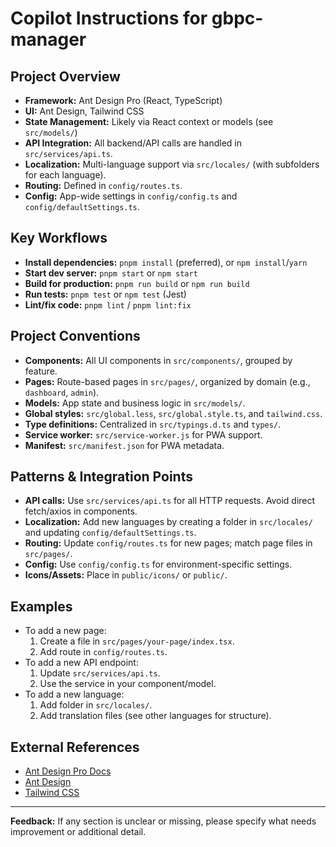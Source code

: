 # Copilot Instructions for gbpc-manager

## Project Overview
- **Framework:** Ant Design Pro (React, TypeScript)
- **UI:** Ant Design, Tailwind CSS
- **State Management:** Likely via React context or models (see `src/models/`)
- **API Integration:** All backend/API calls are handled in `src/services/api.ts`.
- **Localization:** Multi-language support via `src/locales/` (with subfolders for each language).
- **Routing:** Defined in `config/routes.ts`.
- **Config:** App-wide settings in `config/config.ts` and `config/defaultSettings.ts`.

## Key Workflows
- **Install dependencies:** `pnpm install` (preferred), or `npm install`/`yarn`
- **Start dev server:** `pnpm start` or `npm start`
- **Build for production:** `pnpm run build` or `npm run build`
- **Run tests:** `pnpm test` or `npm test` (Jest)
- **Lint/fix code:** `pnpm lint` / `pnpm lint:fix`

## Project Conventions
- **Components:** All UI components in `src/components/`, grouped by feature.
- **Pages:** Route-based pages in `src/pages/`, organized by domain (e.g., `dashboard`, `admin`).
- **Models:** App state and business logic in `src/models/`.
- **Global styles:** `src/global.less`, `src/global.style.ts`, and `tailwind.css`.
- **Type definitions:** Centralized in `src/typings.d.ts` and `types/`.
- **Service worker:** `src/service-worker.js` for PWA support.
- **Manifest:** `src/manifest.json` for PWA metadata.

## Patterns & Integration Points
- **API calls:** Use `src/services/api.ts` for all HTTP requests. Avoid direct fetch/axios in components.
- **Localization:** Add new languages by creating a folder in `src/locales/` and updating `config/defaultSettings.ts`.
- **Routing:** Update `config/routes.ts` for new pages; match page files in `src/pages/`.
- **Config:** Use `config/config.ts` for environment-specific settings.
- **Icons/Assets:** Place in `public/icons/` or `public/`.

## Examples
- To add a new page:
  1. Create a file in `src/pages/your-page/index.tsx`.
  2. Add route in `config/routes.ts`.
- To add a new API endpoint:
  1. Update `src/services/api.ts`.
  2. Use the service in your component/model.
- To add a new language:
  1. Add folder in `src/locales/`.
  2. Add translation files (see other languages for structure).

## External References
- [Ant Design Pro Docs](https://pro.ant.design)
- [Ant Design](https://ant.design)
- [Tailwind CSS](https://tailwindcss.com)

---
**Feedback:** If any section is unclear or missing, please specify what needs improvement or additional detail.
